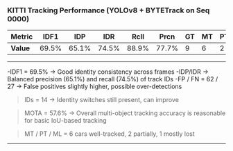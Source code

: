 ### KITTI Tracking Performance (YOLOv8 + BYTETrack on Seq 0000)

| **Metric** | IDF1 |  IDP  | IDR |  Rcll | Prcn | GT | MT | PT | ML | FP | FN | IDs | FM  | MOTA | MOTP | IDt | IDa | IDm|
|------------|------|-------|-----|-------|------|----|----|----|----|----|----|-----|-----|------|------|-----|-----|----|
| **Value** |69.5% | 65.1% |74.5% |88.9%| 77.7%|  9 |  6|   2  | 1  | 62|  27 |  14 |  6  | 57.6% | 0.247 |12  | 5 |   3|

---
-IDF1 = 69.5% -> Good identity consistency across frames
-IDP/IDR -> Balanced precision (65.1%) and recall (74.5%) of track IDs
-FP / FN = 62 / 27 -> False positives slightly higher, possible over-detections

> IDs = 14 -> Identity switches still present, can improve

> MOTA = 57.6% -> Overall multi-object tracking accuracy is reasonable for basic IoU-based tracking

> MT / PT / ML = 6 cars well-tracked, 2 partially, 1 mostly lost
---
